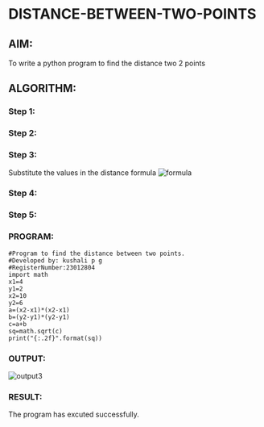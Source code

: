 # DISTANCE-BETWEEN-TWO-POINTS

## AIM:
To write a python program to find the distance two 2 points
## ALGORITHM:
### Step 1: 
### Step 2: 
### Step 3: 
Substitute the values in the distance formula  ![formula](/formula.JPG)
### Step 4: 
### Step 5: 
### PROGRAM:
  ```
#Program to find the distance between two points.
#Developed by: kushali p g
#RegisterNumber:23012804
import math
x1=4
y1=2
x2=10
y2=6
a=(x2-x1)*(x2-x1)
b=(y2-y1)*(y2-y1)
c=a+b
sq=math.sqrt(c)
print("{:.2f}".format(sq))
```


### OUTPUT:
![output3](https://github.com/KUSHALI104/DISTANCE-BETWEEN-TWO-POINTS/assets/150231135/69ceec9d-9df7-4b16-9927-046bfb0b2a6c)


### RESULT:
The program has excuted successfully.
